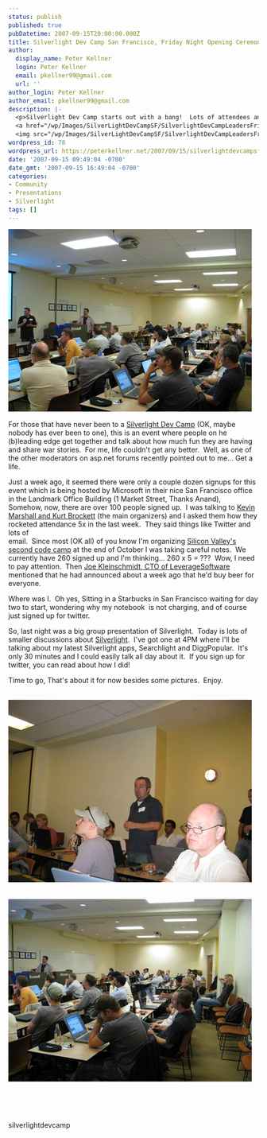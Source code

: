 ```yaml
---
status: publish
published: true
pubDatetime: 2007-09-15T20:00:00.000Z
title: Silverlight Dev Camp San Francisco, Friday Night Opening Ceremonies!
author:
  display_name: Peter Kellner
  login: Peter Kellner
  email: pkellner99@gmail.com
  url: ''
author_login: Peter Kellner
author_email: pkellner99@gmail.com
description: |-
  <p>Silverlight Dev Camp starts out with a bang!  Lots of attendees and lots of fun.</p>
  <a href="/wp/Images/SilverLightDevCampSF/SilverlightDevCampLeadersFridayNight.jpg">
  <img src="/wp/Images/SilverLightDevCampSF/SilverlightDevCampLeadersFridayNight_t.jpg" alt="Joe Kleinschmidt promising more beer for everyone" class="style1" /></a>
wordpress_id: 78
wordpress_url: https://peterkellner.net/2007/09/15/silverlightdevcampsf/
date: '2007-09-15 09:49:04 -0700'
date_gmt: '2007-09-15 16:49:04 -0700'
categories:
- Community
- Presentations
- Silverlight
tags: []
---
```

<p><a href="/wp/wp-content/uploads/2007/09/SilverlightDevCampLeadersFridayNight.jpg"><img class="style1" alt="Joe Kleinschmidt promising more beer for everyone" src="/wp/wp-content/uploads/2007/09/SilverlightDevCampLeadersFridayNight_t.jpg" /></a></p>
<p>For those that have never been to a <a href="http://barcamp.org/SilverlightDevCampSF">Silverlight Dev Camp</a> (OK, maybe nobody has ever been to one), this is an event where people on he (b)leading edge get together and talk about how much fun they are having and share war stories.&#160; For me, life couldn't get any better.&#160; Well, as one of the other moderators on asp.net forums recently pointed out to me... Get a life.</p>
<p> <!--more-->
<p>Just a week ago, it seemed there were only a couple dozen signups for this event which is being hosted by Microsoft in their nice San Francisco office in the Landmark Office Building (1 Market Street, Thanks Anand),&#160; Somehow, now, there are over 100 people signed up.&#160; I was talking to <a href="http://barcamp.org/SilverlightDevCampSF#Organizers">Kevin Marshall and Kurt Brockett</a> (the main organizers) and I asked them how they rocketed attendance 5x in the last week.&#160; They said things like Twitter and lots of    <br />email.&#160; Since most (OK all) of you know I'm organizing <a href="http://www.siliconvalley-codecamp.com/">Silicon Valley's second code camp</a> at the end of October I was taking careful notes.&#160; We currently have 260 signed up and I'm thinking... 260 x 5 = ???&#160; Wow, I need to pay attention.&#160; Then <a href="http://www.leveragesoftware.com/company/management.html">Joe Kleinschmidt, CTO of LeverageSoftware</a> mentioned that he had announced about a week ago that he'd buy beer for everyone.</p>
<p>Where was I.&#160; Oh yes, Sitting in a Starbucks in San Francisco waiting for day two to start, wondering why my notebook&#160; is not charging, and of course just signed up for twitter.</p>
<p>So, last night was a big group presentation of Silverlight.&#160; Today is lots of smaller discussions about <a href="http://silverlight.net/Default.aspx">Silverlight</a>.&#160; I've got one at 4PM where I'll be talking about my latest Silverlight apps, Searchlight and DiggPopular.&#160; It's only 30 minutes and I could easily talk all day about it.&#160; If you sign up for twitter, you can read about how I did!</p>
<p>Time to go, That's about it for now besides some pictures.&#160; Enjoy.</p>
<p>&#160;<a href="/wp/wp-content/uploads/2007/09/JoekPromisingMoreBeet.jpg">     <br /><img class="style1" alt="Joe Kleinschmidt promising more beer for everyone" src="/wp/wp-content/uploads/2007/09/JoekPromisingMoreBeet_t.jpg" /></a></p>
<p><a href="/wp/wp-content/uploads/2007/09/SLCampFullHouse.jpg">     <br /><img class="style1" alt="Full House" src="/wp/wp-content/uploads/2007/09/SLCampFullHouse_t.jpg" /></a></p>
<p>&#160;</p>
<p>&#160;</p>
<p>silverlightdevcamp</p>
